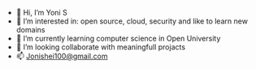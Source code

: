 - 👋 Hi, I’m Yoni S
- 👀 I’m interested in: open source, cloud, security and like to learn new domains
- 🌱 I’m currently learning computer science in Open University 
- 💞️ I’m looking collaborate with meaningfull projacts 
- 📫 Jonishei100@gmail.com

<!---
jonis100/jonis100 is a ✨ special ✨ repository because its `README.md` (this file) appears on your GitHub profile.
You can click the Preview link to take a look at your changes.
--->
